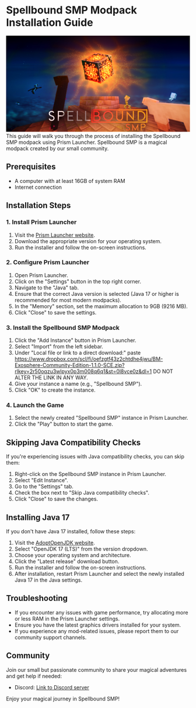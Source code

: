 # Spellbound SMP Modpack Installation Guide
![Logo](/spellboundsmp.jpg)
This guide will walk you through the process of installing the Spellbound SMP modpack using Prism Launcher. Spellbound SMP is a magical modpack created by our small community.

## Prerequisites

- A computer with at least 16GB of system RAM
- Internet connection

## Installation Steps

### 1. Install Prism Launcher

1. Visit the [Prism Launcher website](https://prismlauncher.org/).
2. Download the appropriate version for your operating system.
3. Run the installer and follow the on-screen instructions.

### 2. Configure Prism Launcher

1. Open Prism Launcher.
2. Click on the "Settings" button in the top right corner.
3. Navigate to the "Java" tab.
4. Ensure that the correct Java version is selected (Java 17 or higher is recommended for most modern modpacks).
5. In the "Memory" section, set the maximum allocation to 9GB (9216 MB).
6. Click "Close" to save the settings.

### 3. Install the Spellbound SMP Modpack

1. Click the "Add Instance" button in Prism Launcher.
2. Select "Import" from the left sidebar.
3. Under "Local file or link to a direct download:" paste https://www.dropbox.com/scl/fi/oefzgtf43z2chtdhe4jwu/BM-Exosphere-Community-Edition-1.1.0-SCE.zip?rlkey=2r50oqzu3wlpyx0p3m008q6q1&st=0l8vce0z&dl=1 DO NOT ALTER THE LINK IN ANY WAY.
4. Give your instance a name (e.g., "Spellbound SMP").
5. Click "OK" to create the instance.

### 4. Launch the Game

1. Select the newly created "Spellbound SMP" instance in Prism Launcher.
2. Click the "Play" button to start the game.

## Skipping Java Compatibility Checks

If you're experiencing issues with Java compatibility checks, you can skip them:

1. Right-click on the Spellbound SMP instance in Prism Launcher.
2. Select "Edit Instance".
3. Go to the "Settings" tab.
4. Check the box next to "Skip Java compatibility checks".
5. Click "Close" to save the changes.

## Installing Java 17

If you don't have Java 17 installed, follow these steps:

1. Visit the [AdoptOpenJDK website](https://adoptopenjdk.net/).
2. Select "OpenJDK 17 (LTS)" from the version dropdown.
3. Choose your operating system and architecture.
4. Click the "Latest release" download button.
5. Run the installer and follow the on-screen instructions.
6. After installation, restart Prism Launcher and select the newly installed Java 17 in the Java settings.

## Troubleshooting

- If you encounter any issues with game performance, try allocating more or less RAM in the Prism Launcher settings.
- Ensure you have the latest graphics drivers installed for your system.
- If you experience any mod-related issues, please report them to our community support channels.

## Community

Join our small but passionate community to share your magical adventures and get help if needed:
- Discord: [Link to Discord server](https://discord.gg/65Yfpwvxv4)

Enjoy your magical journey in Spellbound SMP!
